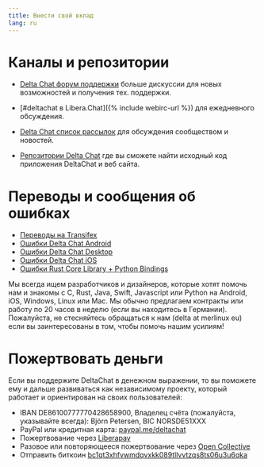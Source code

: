 ```yaml
---
title: Внести свой вклад
lang: ru
---
```


# Каналы и репозитории

- [Delta Chat форум поддержки](https://support.delta.chat) больше
  дискуссии для новых возможностей и получения тех. поддержки.

- [#deltachat в Libera.Chat]({% include webirc-url %}) для ежедневного обсуждения.

- [Delta Chat список
  рассылок](https://lists.codespeak.net/postorius/lists/delta.codespeak.net/) 
  для обсуждения сообществом и новостей.

- [Репозитории Delta Chat](https://github.com/deltachat/) где вы сможете 
  найти исходный код приложения DeltaChat и веб сайта.

# Переводы и сообщения об ошибках

- [Переводы на Transifex](https://www.transifex.com/delta-chat/public/)
- [Ошибки Delta Chat Android](https://github.com/deltachat/deltachat-android/issues)
- [Ошибки Delta Chat Desktop](https://github.com/deltachat/deltachat-desktop/issues)
- [Ошибки Delta Chat iOS](https://github.com/deltachat/deltachat-ios/issues)
- [Ошибки Rust Core Library + Python Bindings](https://github.com/deltachat/deltachat-core-rust/issues)

Мы всегда ищем разработчиков и дизайнеров, которые хотят помочь нам и знакомы с 
C, Rust, Java, Swift, Javascript или Python на Android, iOS, Windows, Linux или Mac.
Мы обычно предлагаем контракты или работу по 20 часов в неделю (если вы находитесь в Германии). 
Пожалуйста, не стесняйтесь обращаться к нам (delta at merlinux eu) если вы заинтересованы в том, чтобы помочь нашим усилиям!


# Пожертвовать деньги

Если вы поддержите DeltaChat в денежном выражении, то вы поможете ему и дальше развиваться как независимому проекту, который работает и ориентирован на своих пользователей:

- IBAN DE86100777770428658900, Владелец счёта (пожалуйста, указывайте всегда): Björn Petersen, BIC NORSDE51XXX
- PayPal или кредитная карта: [paypal.me/deltachat](https://paypal.me/deltachat/20)
- Пожертвование через [Liberapay](https://liberapay.com/delta.chat/)
- Разовое или повторяющееся пожертвование через [Open Collective](https://opencollective.com/delta-chat/donate)
- Отправить биткоин [bc1qt3xhfvwmdqvxkk089tllvvtzqs8ts06u3u6qka](bitcoin:18e3zwis2raitdZVhEhHHT7xG6oXsZte9L)

